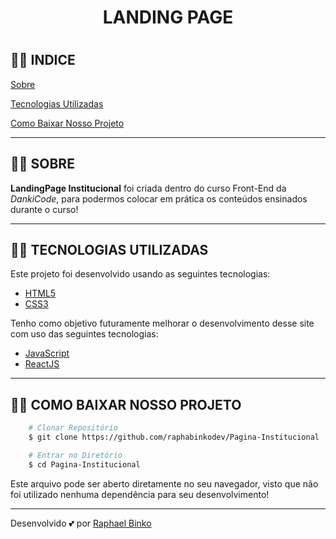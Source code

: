 <h1 align="center"> LANDING PAGE <h1>


## 🐱‍👓 INDICE

[Sobre](#-sobre)

[Tecnologias Utilizadas](#-tecnologias-utilizadas)

[Como Baixar Nosso Projeto](#-como-baixar-nosso-projeto)

---

## 🐱‍🏍 SOBRE 

**LandingPage Institucional** foi criada dentro do curso Front-End da *DankiCode*, para podermos colocar em prática os conteúdos ensinados durante o curso!

---

## 🐱‍🏍 TECNOLOGIAS UTILIZADAS

Este projeto foi desenvolvido usando as seguintes tecnologias:

- [HTML5]()
- [CSS3]()

Tenho como objetivo futuramente melhorar o desenvolvimento desse site com uso das seguintes tecnologias:

- [JavaScript]()
- [ReactJS]()

---

## 🐱‍👤 COMO BAIXAR NOSSO PROJETO

```bash
    # Clonar Repositório
    $ git clone https://github.com/raphabinkodev/Pagina-Institucional

    # Entrar no Diretório
    $ cd Pagina-Institucional

```

Este arquivo pode ser aberto diretamente no seu navegador, visto que não foi utilizado nenhuma dependência para seu desenvolvimento!

---

Desenvolvido 💕 por [Raphael Binko](https://github.com/raphabinkodev)
